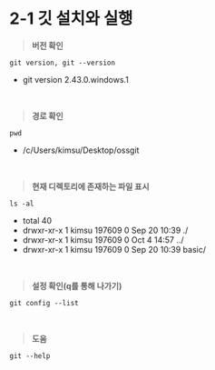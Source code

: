 # 2-1 깃 설치와 실행

> **버전 확인**
```
git version, git --version
```
- git version 2.43.0.windows.1
<br>

> **경로 확인**
```
pwd
```
- /c/Users/kimsu/Desktop/ossgit
<br>

> **현재 디렉토리에 존재하는 파일 표시**
```
ls -al
```
- total 40
- drwxr-xr-x 1 kimsu 197609 0 Sep 20 10:39 ./
- drwxr-xr-x 1 kimsu 197609 0 Oct  4 14:57 ../
- drwxr-xr-x 1 kimsu 197609 0 Sep 20 10:39 basic/

<br>

> **설정 확인(q를 통해 나가기)**
```
git config --list
```
<br>

> **도움**
```
git --help
```
